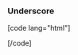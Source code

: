 ### Underscore

[code lang="html"]
<!-- in index.html -->
<script src="//cdnjs.cloudflare.com/ajax/libs/underscore.js/1.8.3/underscore.js"></script>
[/code]


